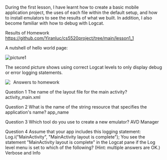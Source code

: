 During the first lesson, I have learnt how to create a basic mobile application project, the uses of each file within the default setup, and how to install emulators to see the results of what we built. In addition, I also become familiar with how to debug with Logcat.

Results of Homework
https://github.com/Yiranluc/cs5520project/tree/main/lesson1_1

A nutshell of hello world page:

<!-- <img src="https://github.com/Yiranluc/cs5520project/blob/gh-pages/_posts/pictures/assignment1.1_1.png"
     style="float: left; margin-right: 10px;" /> -->
![picture1](https://github.com/Yiranluc/cs5520project/blob/gh-pages/_posts/pictures/assignment1.1_1.png)

The second picture shows using correct Logcat levels to only display debug or error logging statements.

<img src="https://github.com/Yiranluc/cs5520project/blob/gh-pages/_posts/pictures/assignment1.1_2.png"
     style="float: left; margin-right: 10px;" />
<!-- ![picture2](pictures/assignment1.1_2.png) -->

Answers to homework

Question 1
The name of the layout file for the main activity?
activity_main.xml

Question 2
What is the name of the string resource that specifies the application's name?
app_name

Question 3
Which tool do you use to create a new emulator?
AVD Manager

Question 4
Assume that your app includes this logging statement:
Log.i("MainActivity", "MainActivity layout is complete");
You see the statement "MainActivity layout is complete" in the Logcat pane if the Log level menu is set to which of the following? (Hint: multiple answers are OK.)
Verbose and Info

